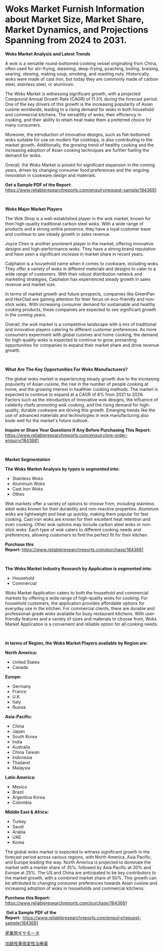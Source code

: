 <p><h1>Woks Market Furnish Information about Market Size, Market Share, Market Dynamics, and Projections Spanning from 2024 to 2031.</h1></p><p><strong>Woks Market Analysis and Latest Trends</strong></p>
<p><p>A wok is a versatile round-bottomed cooking vessel originating from China, often used for stir-frying, steaming, deep-frying, poaching, boiling, braising, searing, stewing, making soup, smoking, and roasting nuts. Historically, woks were made of cast iron, but today they are commonly made of carbon steel, stainless steel, or aluminum.</p><p>The Woks Market is witnessing significant growth, with a projected Compound Annual Growth Rate (CAGR) of 11.3% during the forecast period. One of the key drivers of this growth is the increasing popularity of Asian cuisine worldwide, leading to a rising demand for woks in both household and commercial kitchens. The versatility of woks, their efficiency in cooking, and their ability to retain heat make them a preferred choice for many consumers.</p><p>Moreover, the introduction of innovative designs, such as flat-bottomed woks suitable for use on modern flat cooktops, is also contributing to the market growth. Additionally, the growing trend of healthy cooking and the increasing adoption of Asian cooking techniques are further fueling the demand for woks.</p><p>Overall, the Woks Market is poised for significant expansion in the coming years, driven by changing consumer food preferences and the ongoing innovation in cookware design and materials.</p></p>
<p><strong>Get a Sample PDF of the Report:&nbsp;</strong> <a href="https://www.reliableresearchreports.com/enquiry/request-sample/1843681">https://www.reliableresearchreports.com/enquiry/request-sample/1843681</a></p>
<p>&nbsp;</p>
<p><strong>Woks Major Market Players</strong></p>
<p><p>The Wok Shop is a well-established player in the wok market, known for their high-quality traditional carbon steel woks. With a wide range of products and a strong online presence, they have a loyal customer base and continue to see steady growth in sales revenue.</p><p>Joyce Chen is another prominent player in the market, offering innovative designs and high-performance woks. They have a strong brand reputation and have seen a significant increase in market share in recent years.</p><p>Calphalon is a household name when it comes to cookware, including woks. They offer a variety of woks in different materials and designs to cater to a wide range of customers. With their robust distribution network and marketing strategies, Calphalon has experienced steady growth in sales revenue and market size.</p><p>In terms of market growth and future prospects, companies like GreenPan and HexClad are gaining attention for their focus on eco-friendly and non-stick woks. With increasing consumer demand for sustainable and healthy cooking products, these companies are expected to see significant growth in the coming years.</p><p>Overall, the wok market is a competitive landscape with a mix of traditional and innovative players catering to different customer preferences. As more consumers experiment with global cuisines and home cooking, the demand for high-quality woks is expected to continue to grow, presenting opportunities for companies to expand their market share and drive revenue growth.</p></p>
<p>&nbsp;</p>
<p><strong>What Are The Key Opportunities For Woks Manufacturers?</strong></p>
<p><p>The global woks market is experiencing steady growth due to the increasing popularity of Asian cuisine, the rise in the number of people cooking at home, and the growing interest in healthier cooking methods. The market is expected to continue to expand at a CAGR of 6% from 2021 to 2026. Factors such as the introduction of innovative wok designs, the influence of celebrity chefs promoting wok cooking, and the rising demand for high-quality, durable cookware are driving this growth. Emerging trends like the use of advanced materials and technologies in wok manufacturing also bode well for the market's future outlook.</p></p>
<p><strong>Inquire or Share Your Questions If Any Before Purchasing This Report:</strong> <a href="https://www.reliableresearchreports.com/enquiry/pre-order-enquiry/1843681">https://www.reliableresearchreports.com/enquiry/pre-order-enquiry/1843681</a></p>
<p>&nbsp;</p>
<p><strong>Market Segmentation</strong></p>
<p><strong>The Woks Market Analysis by types is segmented into:</strong></p>
<p><ul><li>Stainless Woks</li><li>Aluminum Woks</li><li>Cast Iron Woks</li><li>Othes</li></ul></p>
<p><p>Wok markets offer a variety of options to choose from, including stainless steel woks known for their durability and non-reactive properties. Aluminum woks are lightweight and heat up quickly, making them popular for fast cooking. Cast iron woks are known for their excellent heat retention and even cooking. Other wok options may include carbon steel woks or non-stick woks. Each type of wok caters to different cooking needs and preferences, allowing customers to find the perfect fit for their kitchen.</p></p>
<p><strong>Purchase this Report:&nbsp;</strong><a href="https://www.reliableresearchreports.com/purchase/1843681">https://www.reliableresearchreports.com/purchase/1843681</a></p>
<p>&nbsp;</p>
<p><strong>The Woks Market Industry Research by Application is segmented into:</strong></p>
<p><ul><li>Household</li><li>Commercial</li></ul></p>
<p><p>Woks Market Application caters to both the household and commercial markets by offering a wide range of high-quality woks for cooking. For household customers, the application provides affordable options for everyday use in the kitchen. For commercial clients, there are durable and professional-grade woks available for busy restaurant kitchens. With user-friendly features and a variety of sizes and materials to choose from, Woks Market Application is a convenient and reliable option for all cooking needs.</p></p>
<p>&nbsp;</p>
<p><strong>In terms of Region, the Woks Market Players available by Region are:</strong></p>
<p>
    <p> <strong> North America: </strong>
        <ul>
            <li>United States</li>
            <li>Canada</li>
        </ul>
        </p> 
    <p> <strong> Europe: </strong>
        <ul>
            <li>Germany</li>
            <li>France</li>
            <li>U.K.</li>
            <li>Italy</li>
            <li>Russia</li>
        </ul>
        </p> 
    <p> <strong> Asia-Pacific: </strong>
        <ul>
            <li>China</li>
            <li>Japan</li>
            <li>South Korea</li>
            <li>India</li>
            <li>Australia</li>
            <li>China Taiwan</li>
            <li>Indonesia</li>
            <li>Thailand</li>
            <li>Malaysia</li>
        </ul>
        </p> 
    <p> <strong> Latin America: </strong>
        <ul>
            <li>Mexico</li>
            <li>Brazil</li>
            <li>Argentina Korea</li>
            <li>Colombia</li>
        </ul>
        </p> 
    <p> <strong> Middle East & Africa: </strong>
        <ul>
            <li>Turkey</li>
            <li>Saudi</li>
            <li>Arabia</li>
            <li>UAE</li>
            <li>Korea</li>
        </ul>
    </p>
    </p>
<p><p>The global woks market is expected to witness significant growth in the forecast period across various regions, with North America, Asia Pacific, and Europe leading the way. North America is projected to dominate the market with a market share of 35%, followed by Asia Pacific at 30% and Europe at 25%. The US and China are anticipated to be key contributors to the market growth, with a combined market share of 50%. This growth can be attributed to changing consumer preferences towards Asian cuisine and increasing adoption of woks in households and commercial kitchens.</p></p>
<p><strong>Purchase this Report: </strong><a href="https://www.reliableresearchreports.com/purchase/1843681">https://www.reliableresearchreports.com/purchase/1843681</a></p>
<p>&nbsp;<strong>Get a Sample PDF of the Report:&nbsp;&nbsp;</strong><a href="https://www.reliableresearchreports.com/enquiry/request-sample/1843681">https://www.reliableresearchreports.com/enquiry/request-sample/1843681</a></p>
<p><strong></strong></p>
<p><p><a href="https://github.com/laurenreichert/Market-Research-Report-List-1/blob/main/82974205860.md">産業用ギヤモータ</a></p><p><a href="https://github.com/RodHoppe07/Market-Research-Report-List-1/blob/main/97161735861.md">加齢性黄斑変性治療薬</a></p></p>